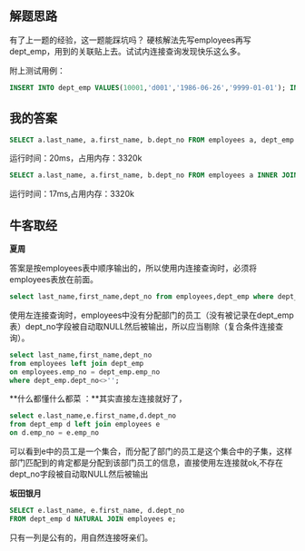 ## 解题思路

有了上一题的经验，这一题能踩坑吗？ 硬核解法先写employees再写dept_emp，用到的关联贴上去。试试内连接查询发现快乐这么多。

附上测试用例：

```sql
INSERT INTO dept_emp VALUES(10001,'d001','1986-06-26','9999-01-01'); INSERT INTO dept_emp VALUES(10002,'d001','1996-08-03','9999-01-01'); INSERT INTO dept_emp VALUES(10003,'d004','1995-12-03','9999-01-01'); INSERT INTO dept_emp VALUES(10004,'d004','1986-12-01','9999-01-01'); INSERT INTO dept_emp VALUES(10005,'d003','1989-09-12','9999-01-01'); INSERT INTO dept_emp VALUES(10006,'d002','1990-08-05','9999-01-01'); INSERT INTO dept_emp VALUES(10007,'d005','1989-02-10','9999-01-01'); INSERT INTO dept_emp VALUES(10008,'d005','1998-03-11','2000-07-31'); INSERT INTO dept_emp VALUES(10009,'d006','1985-02-18','9999-01-01'); INSERT INTO dept_emp VALUES(10010,'d005','1996-11-24','2000-06-26'); INSERT INTO dept_emp VALUES(10010,'d006','2000-06-26','9999-01-01'); INSERT INTO employees VALUES(10001,'1953-09-02','Georgi','Facello','M','1986-06-26'); INSERT INTO employees VALUES(10002,'1964-06-02','Bezalel','Simmel','F','1985-11-21'); INSERT INTO employees VALUES(10003,'1959-12-03','Parto','Bamford','M','1986-08-28'); INSERT INTO employees VALUES(10004,'1954-05-01','Chirstian','Koblick','M','1986-12-01'); INSERT INTO employees VALUES(10005,'1955-01-21','Kyoichi','Maliniak','M','1989-09-12'); INSERT INTO employees VALUES(10006,'1953-04-20','Anneke','Preusig','F','1989-06-02'); INSERT INTO employees VALUES(10007,'1957-05-23','Tzvetan','Zielinski','F','1989-02-10'); INSERT INTO employees VALUES(10008,'1958-02-19','Saniya','Kalloufi','M','1994-09-15'); INSERT INTO employees VALUES(10009,'1952-04-19','Sumant','Peac','F','1985-02-18'); INSERT INTO employees VALUES(10010,'1963-06-01','Duangkaew','Piveteau','F','1989-08-24'); INSERT INTO employees VALUES(10011,'1953-11-07','Mary','Sluis','F','1990-01-22');
```

## 我的答案

```sql
SELECT a.last_name, a.first_name, b.dept_no FROM employees a, dept_emp b WHERE a.emp_no = b.emp_no;
```
运行时间：20ms，占用内存：3320k

```sql
SELECT a.last_name, a.first_name, b.dept_no FROM employees a INNER JOIN dept_emp b ON a.emp_no = b.emp_no;
```
运行时间：17ms,占用内存：3320k

## 牛客取经

**夏周**

答案是按employees表中顺序输出的，所以使用内连接查询时，必须将employees表放在前面。

```sql
select last_name,first_name,dept_no from employees,dept_emp where dept_emp.emp_no = employees.emp_no;
```

使用左连接查询时，employees中没有分配部门的员工（没有被记录在dept_emp表）dept_no字段被自动取NULL然后被输出，所以应当剔除（复合条件连接查询）。

```sql
select last_name,first_name,dept_no
from employees left join dept_emp
on employees.emp_no = dept_emp.emp_no
where dept_emp.dept_no<>'';
```

**什么都懂什么都菜 ：**其实直接左连接就好了，
```sql
select e.last_name,e.first_name,d.dept_no 
from dept_emp d left join employees e 
on d.emp_no = e.emp_no 
```
可以看到e中的员工是一个集合，而分配了部门的员工是这个集合中的子集，这样部门匹配到的肯定都是分配到该部门员工的信息，直接使用左连接就ok,不存在dept_no字段被自动取NULL然后被输出

**坂田银月**

```sql
SELECT e.last_name, e.first_name, d.dept_no
FROM dept_emp d NATURAL JOIN employees e;
```
只有一列是公有的，用自然连接呀亲们。


